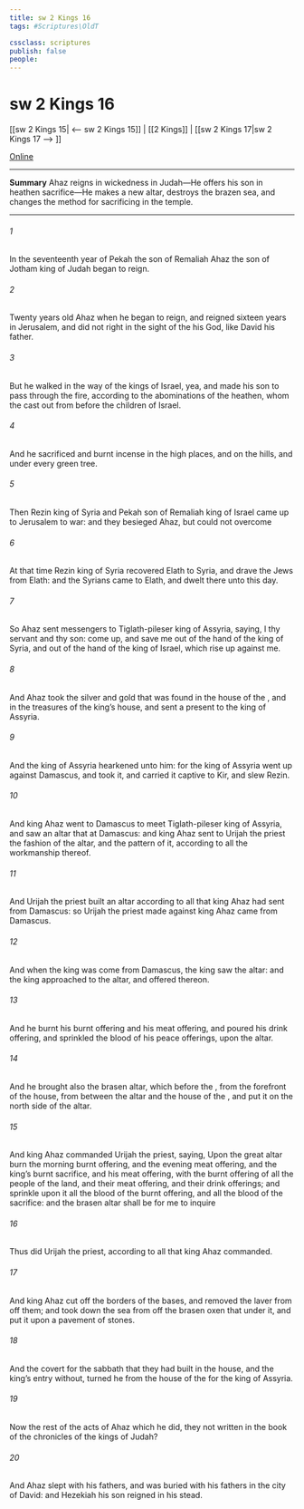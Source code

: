 ```yaml
---
title: sw 2 Kings 16
tags: #Scriptures\OldT

cssclass: scriptures
publish: false
people:
---
```


# sw 2 Kings 16
[[sw 2 Kings 15| <-- sw 2 Kings 15]] | [[2 Kings]] | [[sw 2 Kings 17|sw 2 Kings 17 --> ]]

[Online](https://churchofjesuschrist.org/study/scriptures/ot/2-kgs/16?lang=eng)

---
__Summary__
Ahaz reigns in wickedness in Judah—He offers his son in heathen sacrifice—He makes a new altar, destroys the brazen sea, and changes the method for sacrificing in the temple.

---
###### 1 
In the seventeenth year of Pekah the son of Remaliah Ahaz the son of Jotham king of Judah began to reign.

###### 2 
Twenty years old  Ahaz when he began to reign, and reigned sixteen years in Jerusalem, and did not  right in the sight of the  his God, like David his father.

###### 3 
But he walked in the way of the kings of Israel, yea, and made his son to pass through the fire, according to the abominations of the heathen, whom the  cast out from before the children of Israel.

###### 4 
And he sacrificed and burnt incense in the high places, and on the hills, and under every green tree.

###### 5 
Then Rezin king of Syria and Pekah son of Remaliah king of Israel came up to Jerusalem to war: and they besieged Ahaz, but could not overcome 

###### 6 
At that time Rezin king of Syria recovered Elath to Syria, and drave the Jews from Elath: and the Syrians came to Elath, and dwelt there unto this day.

###### 7 
So Ahaz sent messengers to Tiglath-pileser king of Assyria, saying, I  thy servant and thy son: come up, and save me out of the hand of the king of Syria, and out of the hand of the king of Israel, which rise up against me.

###### 8 
And Ahaz took the silver and gold that was found in the house of the , and in the treasures of the king’s house, and sent  a present to the king of Assyria.

###### 9 
And the king of Assyria hearkened unto him: for the king of Assyria went up against Damascus, and took it, and carried  it captive to Kir, and slew Rezin.

###### 10 
And king Ahaz went to Damascus to meet Tiglath-pileser king of Assyria, and saw an altar that  at Damascus: and king Ahaz sent to Urijah the priest the fashion of the altar, and the pattern of it, according to all the workmanship thereof.

###### 11 
And Urijah the priest built an altar according to all that king Ahaz had sent from Damascus: so Urijah the priest made  against king Ahaz came from Damascus.

###### 12 
And when the king was come from Damascus, the king saw the altar: and the king approached to the altar, and offered thereon.

###### 13 
And he burnt his burnt offering and his meat offering, and poured his drink offering, and sprinkled the blood of his peace offerings, upon the altar.

###### 14 
And he brought also the brasen altar, which  before the , from the forefront of the house, from between the altar and the house of the , and put it on the north side of the altar.

###### 15 
And king Ahaz commanded Urijah the priest, saying, Upon the great altar burn the morning burnt offering, and the evening meat offering, and the king’s burnt sacrifice, and his meat offering, with the burnt offering of all the people of the land, and their meat offering, and their drink offerings; and sprinkle upon it all the blood of the burnt offering, and all the blood of the sacrifice: and the brasen altar shall be for me to inquire 

###### 16 
Thus did Urijah the priest, according to all that king Ahaz commanded.

###### 17 
And king Ahaz cut off the borders of the bases, and removed the laver from off them; and took down the sea from off the brasen oxen that  under it, and put it upon a pavement of stones.

###### 18 
And the covert for the sabbath that they had built in the house, and the king’s entry without, turned he from the house of the  for the king of Assyria.

###### 19 
Now the rest of the acts of Ahaz which he did,  they not written in the book of the chronicles of the kings of Judah?

###### 20 
And Ahaz slept with his fathers, and was buried with his fathers in the city of David: and Hezekiah his son reigned in his stead.


